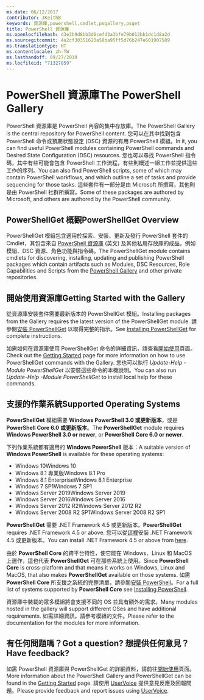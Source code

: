 ```yaml
---
ms.date: 06/12/2017
contributor: JKeithB
keywords: 資源庫,powershell,cmdlet,psgallery,psget
title: PowerShell 資源庫
ms.openlocfilehash: d3e3b9d8bb3d6cefd3a3bfe79b012bb1dc1d8a2d
ms.sourcegitcommit: 4a2cf30351620a58ba95ff5d76b247e601907589
ms.translationtype: HT
ms.contentlocale: zh-TW
ms.lasthandoff: 09/27/2019
ms.locfileid: "71327859"
---
```

# <a name="the-powershell-gallery"></a><span data-ttu-id="b37c1-103">PowerShell 資源庫</span><span class="sxs-lookup"><span data-stu-id="b37c1-103">The PowerShell Gallery</span></span>

<span data-ttu-id="b37c1-104">PowerShell 資源庫是 PowerShell 內容的集中存放庫。</span><span class="sxs-lookup"><span data-stu-id="b37c1-104">The PowerShell Gallery is the central repository for PowerShell content.</span></span> <span data-ttu-id="b37c1-105">您可以在其中找到包含 PowerShell 命令或預期狀態設定 (DSC) 資源的有用 PowerShell 模組。</span><span class="sxs-lookup"><span data-stu-id="b37c1-105">In it, you can find useful PowerShell modules containing PowerShell commands and Desired State Configuration (DSC) resources.</span></span>
<span data-ttu-id="b37c1-106">您也可以尋找 PowerShell 指令碼，其中有些可能會包含 PowerShell 工作流程，有些則概述一組工作並提供這些工作的序列。</span><span class="sxs-lookup"><span data-stu-id="b37c1-106">You can also find PowerShell scripts, some of which may contain PowerShell workflows, and which outline a set of tasks and provide sequencing for those tasks.</span></span> <span data-ttu-id="b37c1-107">這些套件有一部分是由 Microsoft 所撰寫，其他則是由 PowerShell 社群所撰寫。</span><span class="sxs-lookup"><span data-stu-id="b37c1-107">Some of these packages are authored by Microsoft, and others are authored by the PowerShell community.</span></span>

## <a name="powershellget-overview"></a><span data-ttu-id="b37c1-108">PowerShellGet 概觀</span><span class="sxs-lookup"><span data-stu-id="b37c1-108">PowerShellGet Overview</span></span>

<span data-ttu-id="b37c1-109">PowerShellGet 模組包含適用於探索、安裝、更新及發行 PowerShell 套件的 Cmdlet，其包含來自 [PowerShell 資源庫](https://www.PowerShellGallery.com) \(英文\) 及其他私用存放庫的成品，例如模組、DSC 資源、角色功能與指令碼。</span><span class="sxs-lookup"><span data-stu-id="b37c1-109">The PowerShellGet module contains cmdlets for discovering, installing, updating and publishing PowerShell packages which contain artifacts such as Modules, DSC Resources, Role Capabilities and Scripts from the [PowerShell Gallery](https://www.PowerShellGallery.com) and other private repositories.</span></span>

## <a name="getting-started-with-the-gallery"></a><span data-ttu-id="b37c1-110">開始使用資源庫</span><span class="sxs-lookup"><span data-stu-id="b37c1-110">Getting Started with the Gallery</span></span>

<span data-ttu-id="b37c1-111">從資源庫安裝套件需要最新版本的 PowerShellGet 模組。</span><span class="sxs-lookup"><span data-stu-id="b37c1-111">Installing packages from the Gallery requires the latest version of the PowerShellGet module.</span></span>
<span data-ttu-id="b37c1-112">請參閱[安裝 PowerShellGet](installing-psget.md) 以取得完整的指示。</span><span class="sxs-lookup"><span data-stu-id="b37c1-112">See [Installing PowerShellGet](installing-psget.md) for complete instructions.</span></span>

<span data-ttu-id="b37c1-113">如需如何在資源庫使用 PowerShellGet 命令的詳細資訊，請查看[開始使用](getting-started.md)頁面。</span><span class="sxs-lookup"><span data-stu-id="b37c1-113">Check out the [Getting Started](getting-started.md) page for more information on how to use PowerShellGet commands with the Gallery.</span></span> <span data-ttu-id="b37c1-114">您也可以執行 *Update-Help -Module PowerShellGet* 以安裝這些命令的本機說明。</span><span class="sxs-lookup"><span data-stu-id="b37c1-114">You can also run *Update-Help -Module PowerShellGet* to install local help for these commands.</span></span>

## <a name="supported-operating-systems"></a><span data-ttu-id="b37c1-115">支援的作業系統</span><span class="sxs-lookup"><span data-stu-id="b37c1-115">Supported Operating Systems</span></span>

<span data-ttu-id="b37c1-116">**PowerShellGet** 模組需要 **Windows PowerShell 3.0 或更新版本**，或是 **PowerShell Core 6.0 或更新版本**。</span><span class="sxs-lookup"><span data-stu-id="b37c1-116">The **PowerShellGet** module requires **Windows PowerShell 3.0 or newer**, or **PowerShell Core 6.0 or newer**.</span></span>

<span data-ttu-id="b37c1-117">下列作業系統都有適用的 **Windows PowerShell** 版本：</span><span class="sxs-lookup"><span data-stu-id="b37c1-117">A suitable version of **Windows PowerShell** is available for these operating systems:</span></span>

- <span data-ttu-id="b37c1-118">Windows 10</span><span class="sxs-lookup"><span data-stu-id="b37c1-118">Windows 10</span></span>
- <span data-ttu-id="b37c1-119">Windows 8.1 專業版</span><span class="sxs-lookup"><span data-stu-id="b37c1-119">Windows 8.1 Pro</span></span>
- <span data-ttu-id="b37c1-120">Windows 8.1 Enterprise</span><span class="sxs-lookup"><span data-stu-id="b37c1-120">Windows 8.1 Enterprise</span></span>
- <span data-ttu-id="b37c1-121">Windows 7 SP1</span><span class="sxs-lookup"><span data-stu-id="b37c1-121">Windows 7 SP1</span></span>
- <span data-ttu-id="b37c1-122">Windows Server 2019</span><span class="sxs-lookup"><span data-stu-id="b37c1-122">Windows Server 2019</span></span>
- <span data-ttu-id="b37c1-123">Windows Server 2016</span><span class="sxs-lookup"><span data-stu-id="b37c1-123">Windows Server 2016</span></span>
- <span data-ttu-id="b37c1-124">Windows Server 2012 R2</span><span class="sxs-lookup"><span data-stu-id="b37c1-124">Windows Server 2012 R2</span></span>
- <span data-ttu-id="b37c1-125">Windows Server 2008 R2 SP1</span><span class="sxs-lookup"><span data-stu-id="b37c1-125">Windows Server 2008 R2 SP1</span></span>

<span data-ttu-id="b37c1-126">**PowerShellGet** 需要 .NET Framework 4.5 或更新版本。</span><span class="sxs-lookup"><span data-stu-id="b37c1-126">**PowerShellGet** requires .NET Framework 4.5 or above.</span></span> <span data-ttu-id="b37c1-127">您可以從[這裡](https://msdn.microsoft.com/library/5a4x27ek.aspx)安裝 .NET Framework 4.5 或更新版本。</span><span class="sxs-lookup"><span data-stu-id="b37c1-127">You can install .NET Framework 4.5 or above from [here](https://msdn.microsoft.com/library/5a4x27ek.aspx).</span></span>

<span data-ttu-id="b37c1-128">由於 **PowerShell Core** 的跨平台特性，使它能在 Windows、Linux 和 MacOS 上運作，這也代表 **PowerShellGet** 可在那些系統上使用。</span><span class="sxs-lookup"><span data-stu-id="b37c1-128">Since **PowerShell Core** is cross-platform and that means it works on Windows, Linux and MacOS, that also makes **PowerShellGet** available on those systems.</span></span> <span data-ttu-id="b37c1-129">如需 **PowerShell Core** 所支援之系統的完整清單，請參閱[安裝 PowerShell](/powershell/scripting/setup/installing-powershell)。</span><span class="sxs-lookup"><span data-stu-id="b37c1-129">For a full list of systems supported by **PowerShell Core** see [Installing PowerShell](/powershell/scripting/setup/installing-powershell).</span></span>

<span data-ttu-id="b37c1-130">資源庫中裝載的眾多模組將會支援不同的 OS 並具有額外的需求。</span><span class="sxs-lookup"><span data-stu-id="b37c1-130">Many modules hosted in the gallery will support different OSes and have additional requirements.</span></span> <span data-ttu-id="b37c1-131">如需詳細資訊，請參考模組的文件。</span><span class="sxs-lookup"><span data-stu-id="b37c1-131">Please refer to the documentation for the modules for more information.</span></span>

## <a name="got-a-question-have-feedback"></a><span data-ttu-id="b37c1-132">有任何問題嗎？</span><span class="sxs-lookup"><span data-stu-id="b37c1-132">Got a question?</span></span> <span data-ttu-id="b37c1-133">想提供任何意見？</span><span class="sxs-lookup"><span data-stu-id="b37c1-133">Have feedback?</span></span>

<span data-ttu-id="b37c1-134">如需 PowerShell 資源庫與 PowerShellGet 的詳細資料，請前往[開始使用](getting-started.md)頁面。</span><span class="sxs-lookup"><span data-stu-id="b37c1-134">More information about the PowerShell Gallery and PowerShellGet can be found in the [Getting Started](getting-started.md) page.</span></span> <span data-ttu-id="b37c1-135">請使用 [UserVoice](http://windowsserver.uservoice.com/forums/301869-powershell) 提供意見反應及回報問題。</span><span class="sxs-lookup"><span data-stu-id="b37c1-135">Please provide feedback and report issues using [UserVoice](http://windowsserver.uservoice.com/forums/301869-powershell).</span></span>
